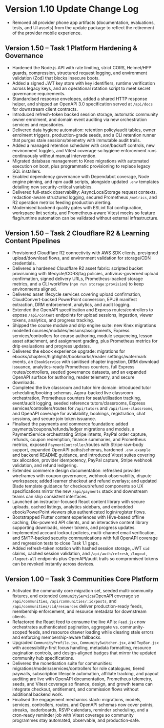 # Version 1.10 Update Change Log

- Removed all provider phone app artifacts (documentation, evaluations, tests, and UI assets) from the update package to reflect the retirement of the provider mobile experience.

## Version 1.50 – Task 1 Platform Hardening & Governance

- Hardened the Node.js API with rate limiting, strict CORS, Helmet/HPP guards, compression, structured request logging, and environment validation (Zod) that blocks insecure boots.
- Added a signed JWT key store with key identifiers, runtime verification across legacy keys, and an operational rotation script to meet secret governance requirements.
- Standardised response envelopes, added a shared HTTP response helper, and shipped an OpenAPI 3.0 specification served at `/api/docs` for downstream client contracts.
- Introduced refresh-token backed session storage, automatic community owner enrolment, and domain event auditing via new orchestration services and repositories.
- Delivered data hygiene automation: retention policy/audit tables, owner enrolment triggers, production-grade seeds, and a CLI retention runner that purges stale sessions/telemetry with immutable audit trails.
- Added a managed retention scheduler with cron/backoff controls, new environment toggles, and Vitest coverage so hygiene enforcement runs continuously without manual intervention.
- Migrated database management to Knex migrations with automated execution on boot, plus programmatic provisioning to replace legacy SQL installers.
- Enabled dependency governance with Dependabot coverage, Node engine pinning, and npm audit scripts, alongside updated `.env` templates detailing new security-critical variables.
- Delivered full-stack observability: AsyncLocalStorage request contexts, redaction-aware structured logging, secured Prometheus `/metrics`, and R2 operation metrics feeding production alerting.
- Modernised backend quality gates with ESLint flat configuration, workspace lint scripts, and Prometheus-aware Vitest mocks so feature flag/runtime automation can be validated without external infrastructure.

## Version 1.50 – Task 2 Cloudflare R2 & Learning Content Pipelines

- Provisioned Cloudflare R2 connectivity with AWS SDK clients, presigned upload/download flows, and environment validation for storage/CDN credentials.
- Delivered a hardened Cloudflare R2 asset fabric: scripted bucket provisioning with lifecycle/CORS/tag policies, antivirus-governed upload confirmation, signed delivery URLs, Prometheus-backed storage metrics, and a CLI workflow (`npm run storage:provision`) to keep environments aligned.
- Delivered asset lifecycle services covering upload confirmation, CloudConvert-backed PowerPoint conversion, EPUB manifest extraction, DRM enforcement, analytics, and audit logging.
- Extended the OpenAPI specification and Express routes/controllers to expose `/api/content` endpoints for upload sessions, ingestion, viewer tokens, analytics, and progress tracking.
- Shipped the course module and drip engine suite: new Knex migrations modelled courses/modules/lessons/assignments, Express services/controllers for course authoring, module sequencing, lesson asset attachment, and assignment grading, plus Prometheus metrics for drip evaluations and progress updates.
- Delivered the ebook experience upgrade: migrations for ebooks/chapters/highlights/bookmarks/reader settings/watermark events, an `EbookService` with sanitised chapter ingestion, DRM download issuance, analytics-ready Prometheus counters, full Express routes/controllers, seeded governance datasets, and an expanded OpenAPI surface for authoring, reader telemetry, and secure downloads.
- Completed the live classroom and tutor hire domain: introduced tutor scheduling/booking schemas, Agora-backed live classroom orchestration, Prometheus counters for seat/utilisation tracking, event/audit logging, seeded reference tutors/classrooms, Express services/controllers/routes for `/api/tutors` and `/api/live-classrooms`, and OpenAPI coverage for availability, bookings, registration, chat sessions, and secure join token issuance.
- Finalised the payments and commerce foundation: added payments/coupons/refunds/ledger migrations and models, a PaymentService orchestrating Stripe intents, PayPal order capture, refunds, coupon redemption, finance summaries, and Prometheus metrics, exposed `PaymentController`/routes with Stripe raw-body support, expanded OpenAPI paths/schemas, hardened `.env.example` and backend README guidance, and introduced Vitest suites covering tax allocation, provider idempotency, PayPal capture, Stripe webhook validation, and refund ledgering.
- Extended commerce design documentation: refreshed provider wireframes with coupon governance, webhook observability, dispute workspaces; added learner checkout and refund overlays; and updated Blade template guidance for checkout/refund components so UX specifications mirror the new `/api/payments` stack and downstream teams can ship consistent interfaces.
- Launched an instructor-focused React content library with secure uploads, cached listings, analytics sidebars, and embedded ebook/PowerPoint viewers plus authenticated login/register flows.
- Bootstrapped Flutter content experiences with Hive-based offline caching, Dio-powered API clients, and an interactive content library supporting downloads, viewer tokens, and progress updates.
- Implemented account lockout policies, multi-channel email verification, and SMTP-backed security communications with full OpenAPI coverage and regression tests to close Task 1.1 gaps.
- Added refresh-token rotation with hashed session storage, JWT `sid` claims, cached session validation, and `/api/auth/refresh`, `/logout`, `/logout-all` endpoints plus OpenAPI/audit trails so compromised tokens can be revoked instantly across devices.

## Version 1.00 – Task 3 Communities Core Platform

- Activated the community core migration set, seeded multi-community fixtures, and extended `CommunityService`/OpenAPI coverage so `/api/communities`, `/api/communities/:id/posts`, and `/api/communities/:id/resources` deliver production-ready feeds, membership enforcement, and resource metadata for downstream clients.
- Refactored the React feed to consume the live APIs: `Feed.jsx` now orchestrates authenticated pagination, aggregate vs. community-scoped feeds, and resource drawer loading while clearing stale errors and enforcing membership-aware fallbacks.
- Upgraded `CommunityProfile.jsx`, `CommunitySwitcher.jsx`, and `TopBar.jsx` with accessibility-first focus handling, metadata formatting, resource pagination controls, and design-aligned badges that mirror the updated community hub specifications.
- Delivered the monetisation suite for communities: migrations/models/services/controllers for role catalogues, tiered paywalls, subscription lifecycle automation, affiliate tracking, and payout auditing are live with OpenAPI documentation, Prometheus telemetry, seeds, and Vitest coverage so finance, design, and growth teams can integrate checkout, entitlement, and commission flows without additional backend work.
- Finalised the engagement mechanics stack: migrations, models, services, controllers, routes, and OpenAPI schemas now cover points, streaks, leaderboards, RSVP calendars, reminder scheduling, and a cron-ready reminder job with Vitest coverage so community programmes stay automated, observable, and production-safe.
